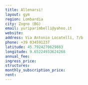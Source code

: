 ```yaml
---
title: Allenarsi!
layout: gym
region: Lombardia
city: Zogno (BG)
email: yuriparimbelli@yahoo.it
website: 
address: Via Antonio Locatelli, 7/b
phone: +39 034591237
latitude: 45.7924270629883
longitude: 9.65224933624268
annual_fee: 
ingress_price: 
structures: 
monthly_subscription_price: 
rent: 
---
```


